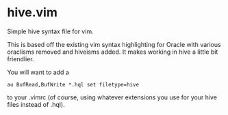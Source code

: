 hive.vim
========

Simple hive syntax file for vim.

This is based off the existing vim syntax highlighting for Oracle with various oraclisms removed and hiveisms added. It makes working in hive a little bit friendlier.

You will want to add a

    au BufRead,BufWrite *.hql set filetype=hive

to your .vimrc (of course, using whatever extensions you use for your hive files instead of .hql).

